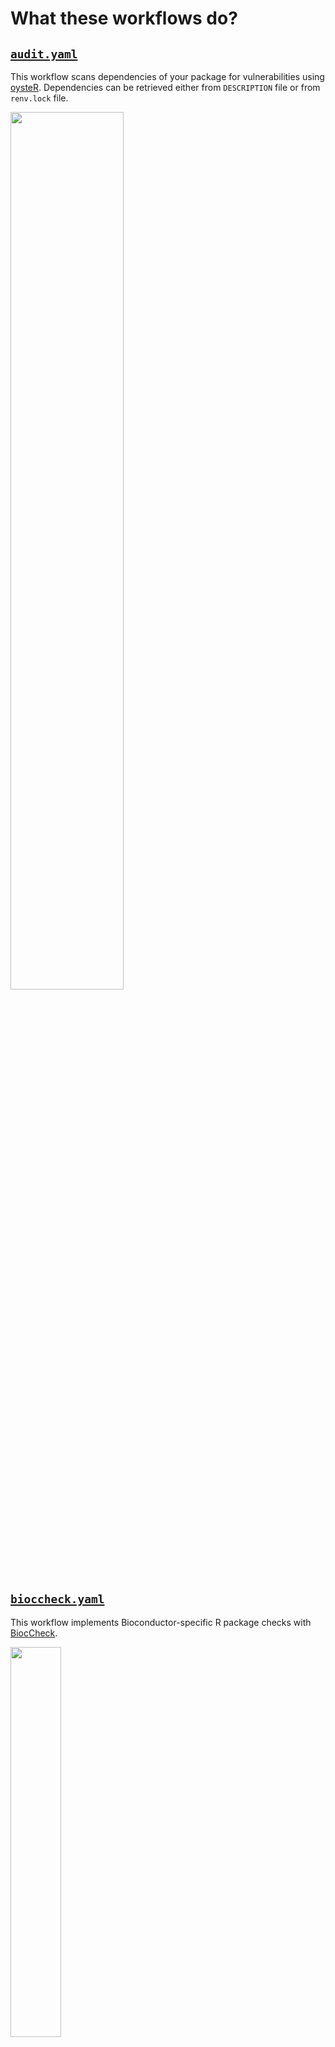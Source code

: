 # What these workflows do?

## [`audit.yaml`](./.github/workflows/audit.yaml)

This workflow scans dependencies of your package for vulnerabilities using
[oysteR](https://cran.r-project.org/web/packages/oysteR/index.html).
Dependencies can be retrieved either from `DESCRIPTION` file or from `renv.lock` file.

<img src="images/audit.png"  width="60%">

## [`bioccheck.yaml`](./.github/workflows/bioccheck.yaml)

This workflow implements Bioconductor-specific R package checks with
[BiocCheck](https://bioconductor.org/packages/release/bioc/html/BiocCheck.html).

<img src="images/bioccheck.png"  width="40%">

## [`branch-cleanup.yaml`](./.github/workflows/branch-cleanup.yaml)

This workflow checks if any (non-default) branches had the last commit added to them
more than a configurable number of days ago. If yes, such branches are deleted.

<img src="images/branch-cleanup.png"  width="50%">

## [`build-check-install.yaml`](./.github/workflows/build-check-install.yaml)

This workflow includes the following activities:

1. Build an R package.
2. Run `R CMD check`.
3. Publish unit test summary.
4. Catch any notes, warnings etc. in the `R CMD check` output.
5. Install the package.

<img src="images/r-cmd-check.png"  width="50%">

## [`gitleaks.yaml`](./.github/workflows/gitleaks.yaml)

This workflow runs [`gitleaks`](https://github.com/zricethezav/gitleaks) on the repo to discover
any secrets that might have been hardcoded.

<img src="images/gitleaks.png"  width="50%">

Additionally, it runs [`presidio-cli`](https://github.com/insightsengineering/presidio-cli) to find
any personally identifiable information (PII) within the `git` repo.

<img src="images/presidio.png"  width="50%">

## [`grammar.yaml`](./.github/workflows/grammar.yaml)

This workflow uses [`write-good`](https://github.com/btford/write-good) to check changed files
with names matching a pattern for English sentences that could be corrected.
Then, it adds annotations to the pull request so that problematic grammar can be reviewed.

<img src="images/grammar1.png"  width="50%">
<img src="images/grammar2.png"  width="50%">

## [`licenses.yaml`](./.github/workflows/licenses.yaml)

This workflow generates a license report of R package's dependencies for
continuous compliance.

<img src="images/license-report.png"  width="50%">

## [`links.yaml`](./.github/workflows/links.yaml)

This workflow checks whether URLs embedded in code and documentation are valid. This workflow uses
[`lychee`](https://github.com/lycheeverse/lychee) to detect broken links. Occasionally, this check
will detect false positives of strings that look like URLs. To remedy, please add this false
positive to the `.lycheeignore` file.

<img src="images/links.png"  width="50%">

## [`linter.yaml`](./.github/workflows/linter.yaml)

This workflow lints the codebase using [`super-linter`](https://github.com/github/super-linter).

<img src="images/superlinter.png"  width="80%">

## [`pkgdown.yaml`](./.github/workflows/pkgdown.yaml)

Documentation for the R package is generated via this workflow. This workflow uses the
[`pkgdown`](https://pkgdown.r-lib.org/) framework to generate documentation in HTML,
and the HTML pages are then deployed to the `gh-pages` branch.

Moreover, an additional `Versions` dropdown is generated via the GitHub Action, so that
the end user can view multiple versions of the documentation for the package.

<img src="images/pkgdown.png"  width="30%">

## [`release.yaml`](./.github/workflows/release.yaml)

This workflow creates a GitHub release from a `git` tag and generates changelog based
on `NEWS.md` file.

<img src="images/release.png"  width="60%">

## [`roxygen.yaml`](./.github/workflows/roxygen.yaml)

This workflow uses [`roxygen`](https://roxygen2.r-lib.org/) to generate `.Rd` files in
`man/` directory. It also checks if manuals are up-to-date with roxygen comments in the code.

<img src="images/roxygen.png"  width="80%">

## [`spelling.yaml`](./.github/workflows/spelling.yaml)

Spellchecks are performed by this workflow, and the
[`spelling`](https://docs.ropensci.org/spelling/) R package is used to detect spelling mistakes.
In the `inst/WORDLIST` file, you can add words and/or acronyms that you want the
spell check to ignore.

<img src="images/spellcheck.png"  width="80%">

## [`style.yaml`](./.github/workflows/style.yaml)

Code style is enforced via the [`styler`](https://styler.r-lib.org/) R package. The workflow
can be configured to commit files that had styling problems automatically, after
remediating the problems.

<img src="images/styler.png"  width="90%">

## [`test-coverage.yaml`](./.github/workflows/test-coverage.yaml)

This workflow examines the test coverage of given R package with [`covr`](https://covr.r-lib.org/).
Following that, coverage report is added to the PR. Additional feature is the ability
to compare code coverage between branches, so the PR can be declined if the coverage
would decrease following the merge.

The second part of the workflow runs utilizes `covtracer` to:

* prepare traceability matrix
* identify untested behavior
* verify directly tested functions

## [`validation.yaml`](./.github/workflows/validation.yaml)

This workflow generates and publishes validation report.

<img src="images/validation1.png"  width="40%">
<img src="images/validation2.png"  width="60%">

## [`version-bump.yaml`](./.github/workflows/version-bump.yaml)

This workflow increases R package version in `NEWS.md` and `DESCRIPTION` files and
commits this change to the repository.

<img src="images/version-bump.png"  width="60%">

## [`version.yaml`](./.github/workflows/version.yaml)

This workflow checks if `NEWS.md` and `DESCRPTION` files have the same R package version.

<img src="images/version.png"  width="60%">

## Adding unit test and coverage reports to `pkgdown` documentation

In order to add unit test reports and coverage reports to the documentation generated by `pkgdown`,
the following steps are needed.

1. If you'd like to have a custom branding in unit test report, add `unit-test-report-brand` parameter
    to the `build-check-install.yaml` workflow. See examples below.
1. Don't use the `skip-r-cmd-install` parameter so that unit test report gets generated.
1. `build-check-install.yaml` and `test-coverage.yaml` should depend on `pkgdown.yaml` workflow.
    This is to ensure that race condition where `pkgdown.yaml` workflow overwrites `gh-pages` branch is avoided.
    This can be done for example by:
    * setting the `needs: [docs]` for `build-check-install.yaml` and `test-coverage.yaml` workflows,
    * or if the `build-check-install.yaml` and `test-coverage.yaml` are invoked from another workflow
    than `pkgdown.yaml`, additional dependency can be added which will trigger `test-coverage.yaml`
    and `build-check-install.yaml` after `pkgdown.yaml` has finished running. See example below.
1. `_pkgdown.yaml` should be updated with the following contents to ensure that
    links to coverage report and unit test report appear in the navbar.

    ```yaml
    navbar:
      structure:
        left: [intro, reference, articles, tutorials, news, reports]
        right: [search, github]
      components:
        reports:
          text: Reports
          menu:
          - text: Coverage report
            href: coverage-report/
          - text: Unit test report
            href: unit-test-report/
        github:
          icon: fa-github
          href: <url-to-the-repository>
    ```

Example configuration for `main` branch:

```yaml
name: Check 🛠
on:
  push:
    branches:
      - main
  workflow_run:
    workflows: ["Docs 📚"]
    types:
      - completed
jobs:
  r-cmd:
    name: R CMD Check 🧬
    uses: insightsengineering/r.pkg.template/.github/workflows/build-check-install.yaml@main
    with:
      unit-test-report-brand: >-
        https://github.com/insightsengineering/hex-stickers/raw/main/thumbs/tern.png
  coverage:
    name: Coverage 📔
    uses: insightsengineering/r.pkg.template/.github/workflows/test-coverage.yaml@main
```

Example configuration for tags:

```yaml
name: Release 🎈
on:
  push:
    tags:
      - "v*"
jobs:
  build:
    name: Build package 🎁
    needs: [release, docs]
    uses: insightsengineering/r.pkg.template/.github/workflows/build-check-install.yaml@main
    with:
      unit-test-report-brand: >-
        https://github.com/insightsengineering/hex-stickers/raw/main/thumbs/tern.png
  coverage:
    name: Coverage 📔
    needs: [release, docs]
    uses: insightsengineering/r.pkg.template/.github/workflows/test-coverage.yaml@main
  docs:
    name: Pkgdown Docs 📚
    needs: release
    uses: insightsengineering/r.pkg.template/.github/workflows/pkgdown.yaml@main
```

